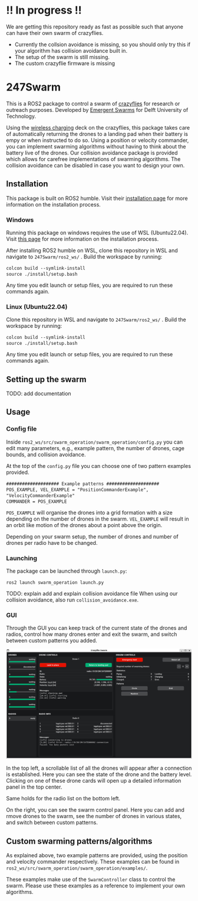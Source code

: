 # !! In progress !!

We are getting this repository ready as fast as possible such that anyone can have their own swarm of crazyflies.

- Currently the collsion avoidance is missing, so you should only try this if your algorithm has collision avoidance built in.
- The setup of the swarm is still missing.
- The custom crazyflie firmware is missing

# 247Swarm

This is a ROS2 package to control a swarm of [crazyflies](https://www.bitcraze.io/) for research or outreach purposes. Developed by [Emergent Swarms](https://www.linkedin.com/company/emergentswarms) for Delft University of Technology.

Using the [wireless charging](https://www.bitcraze.io/products/qi-1_2-charger-deck/) deck on the crazyflies, this package takes care of automatically returning the drones to a landing pad when their battery is empy or when instructed to do so. Using a position or velocity commander, you can implement swarming algorithms without having to think about the battery live of the drones. Our collision avoidance package is provided which allows for carefree implementations of swarming algorithms. The collision avoidance can be disabled in case you want to design your own.


## Installation

This package is built on ROS2 humble. Visit their [installation page](https://docs.ros.org/en/humble/) for more information on the installation process.

### Windows
Running this package on windows requires the use of WSL (Ubuntu22.04). Visit [this page]() for more information on the installation process.

After installing ROS2 humble on WSL, clone this repository in WSL and navigate to `247Swarm/ros2_ws/` . Build the workspace by running:
```
colcon build --symlink-install
source ./install/setup.bash
```
Any time you edit launch or setup files, you are required to run these commands again.

### Linux (Ubuntu22.04)
Clone this repository in WSL and navigate to `247Swarm/ros2_ws/` . Build the workspace by running:
```
colcon build --symlink-install
source ./install/setup.bash
```
Any time you edit launch or setup files, you are required to run these commands again.


## Setting up the swarm

TODO: add documentation


## Usage

### Config file

Inside `ros2_ws/src/swarm_operation/swarm_operation/config.py` you can edit many parameters, e.g., example pattern, the number of drones, cage bounds, and collision avoidance.

At the top of the `config.py` file you can choose one of two pattern examples provided.
```
#################### Example patterns ####################
POS_EXAMPLE, VEL_EXAMPLE = "PositionCommanderExample", "VelocityCommanderExample"
COMMANDER = POS_EXAMPLE
```
`POS_EXAMPLE` will organise the drones into a grid formation with a size depending on the number of drones in the swarm. `VEL_EXAMPLE` will result in an orbit like motion of the drones about a point above the origin.

Depending on your swarm setup, the number of drones and number of drones per radio have to be changed.

### Launching
The package can be launched through `launch.py`:
```
ros2 launch swarm_operation launch.py
```
TODO: explain add and explain collision avoidance file
When using our collision avoidance, also run `collision_avoidance.exe`.

### GUI
Through the GUI you can keep track of the current state of the drones and radios, control how many drones enter and exit the swarm, and switch between custom patterns you added.

![Screenshot of the GUI](GUI_screenshot.png)

In the top left, a scrollable list of all the drones will appear after a connection is established. Here you can see the state of the drone and the battery level. Clicking on one of these drone cards will open up a detailed information panel in the top center.

Same holds for the radio list on the bottom left.

On the right, you can see the swarm control panel. Here you can add and rmove drones to the swarm, see the number of drones in various states, and switch between custom patterns.


## Custom swarming patterns/algorithms
As explained above, two example patterns are provided, using the position and velocity commander respectively. These examples can be found in `ros2_ws/src/swarm_operation/swarm_operation/examples/`.

These examples make use of the `SwarmController` class to control the swarm. Please use these examples as a reference to implement your own algorithms.
